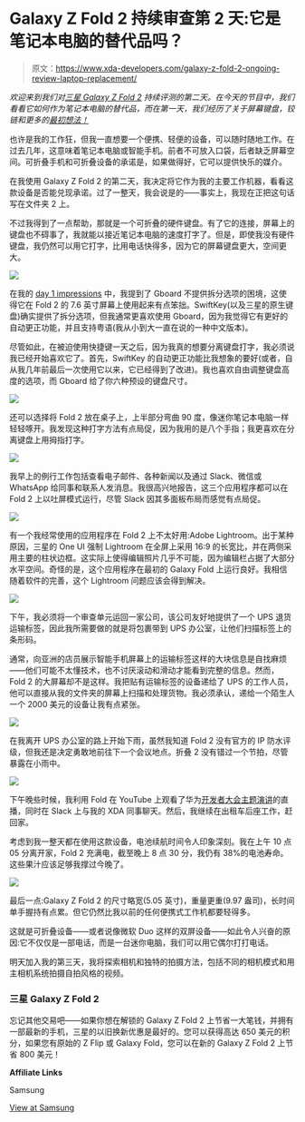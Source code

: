 # Galaxy Z Fold 2 持续审查第 2 天:它是笔记本电脑的替代品吗？

> 原文：<https://www.xda-developers.com/galaxy-z-fold-2-ongoing-review-laptop-replacement/>

*欢迎来到我们对[三星 Galaxy Z Fold 2](https://www.xda-developers.com/samsung-galaxy-z-fold-2/) 持续评测的第二天。在今天的节目中，我们看看它如何作为笔记本电脑的替代品，而在第一天，我们经历了关于屏幕键盘，铰链和更多的[最初想法！](https://www.xda-developers.com/samsung-galaxy-z-fold-2-ongoing-review-day-one/)*

也许是我的工作狂，但我一直想要一个便携、轻便的设备，可以随时随地工作。在过去几年，这意味着笔记本电脑或智能手机。前者不可放入口袋，后者缺乏屏幕空间。可折叠手机和可折叠设备的承诺是，如果做得好，它可以提供快乐的媒介。

在我使用 Galaxy Z Fold 2 的第二天，我决定将它作为我的主要工作机器，看看这款设备是否能兑现承诺。过了一整天，我会说是的——事实上，我现在正把这句话写在文件夹 2 上。

不过我得到了一点帮助，那就是一个可折叠的硬件键盘。有了它的连接，屏幕上的键盘也不碍事了，我就能以接近笔记本电脑的速度打字了。但是，即使我没有硬件键盘，我仍然可以用它打字，比用电话快得多，因为它的屏幕键盘更大，空间更大。

![](img/4aa8582bc12e9374cb69c9c27a56700d.png)

在我的 [day 1 impressions](https://www.xda-developers.com/samsung-galaxy-z-fold-2-ongoing-review-day-one/) 中，我提到了 Gboard 不提供拆分选项的困境，这使得它在 Fold 2 的 7.6 英寸屏幕上使用起来有点笨拙。SwiftKey(以及三星的原生键盘)确实提供了拆分选项，但我通常更喜欢使用 Gboard，因为我觉得它有更好的自动更正功能，并且支持粤语(我从小到大一直在说的一种中文版本)。

尽管如此，在被迫使用快捷键一天之后，因为我真的想要分离键盘打字，我必须说我已经开始喜欢它了。首先，SwiftKey 的自动更正功能比我想象的要好(或者，自从我几年前最后一次使用它以来，它已经得到了改进)。我也喜欢自由调整键盘高度的选项，而 Gboard 给了你六种预设的键盘尺寸。

![](img/8c59c24e91e3cc8f1c8b03c402515d59.png)

还可以选择将 Fold 2 放在桌子上，上半部分弯曲 90 度，像迷你笔记本电脑一样轻轻啄开。我发现这种打字方法有点局促，因为我用的是八个手指；我更喜欢在分离键盘上用拇指打字。

![](img/d65e04c9247f9b6f62a3c86b3a21bf39.png)

我早上的例行工作包括查看电子邮件、各种新闻以及通过 Slack、微信或 WhatsApp 给同事和联系人发消息。我很高兴地报告，这三个应用程序都可以在 Fold 2 上以吐屏模式运行，尽管 Slack 因其多面板布局而感觉有点局促。

![](img/5d7fb1308ec9d43b8f4e0a5679bd8e2c.png)

有一个我经常使用的应用程序在 Fold 2 上不太好用:Adobe Lightroom。出于某种原因，三星的 One UI 强制 Lightroom 在全屏上采用 16:9 的长宽比，并在两侧采用主要的柱状边框。这实际上使得编辑照片几乎不可能，因为编辑栏占据了大部分水平空间。奇怪的是，这个应用程序在最初的 Galaxy Fold 上运行良好。我相信随着软件的完善，这个 Lightroom 问题应该会得到解决。

![](img/a4a54db8e60bb084ff958b895445b51c.png)

下午，我必须将一个审查单元运回一家公司，该公司友好地提供了一个 UPS 退货运输标签，因此我所需要做的就是将包裹带到 UPS 办公室，让他们扫描标签上的条形码。

通常，向亚洲的店员展示智能手机屏幕上的运输标签这样的大块信息是自找麻烦——他们可能不太懂技术，也不讨厌滚动和滑动才能看到完整的信息。然而，Fold 2 的大屏幕却不是这样。我把贴有运输标签的设备递给了 UPS 的工作人员，他可以直接从我的文件夹的屏幕上扫描和处理货物。我必须承认，递给一个陌生人一个 2000 美元的设备让我有点紧张。

![](img/1d362867a900258a9c177e1777420c8b.png)

在我离开 UPS 办公室的路上开始下雨，虽然我知道 Fold 2 没有官方的 IP 防水评级，但我还是决定勇敢地前往下一个会议地点。折叠 2 没有错过一个节拍，尽管暴露在小雨中。

![](img/124a6c092b002ae0d093728b3b34e0e8.png)

下午晚些时候，我利用 Fold 在 YouTube 上观看了华为[开发者大会主题演讲](https://www.xda-developers.com/huawei-harmony-os-smartphones-expected-beta-sdk-late-2020/)的直播，同时在 Slack 上与我的 XDA 同事聊天。然后，我继续在出租车后座工作，赶回家。

考虑到我一整天都在使用这款设备，电池续航时间令人印象深刻。我在上午 10 点 05 分离开家，Fold 2 充满电，截至晚上 8 点 30 分，我仍有 38%的电池寿命。这些果汁应该足够我撑过今晚了。

![](img/59eb7d9aeb6a619287f28cf25d679826.png)

最后一点:Galaxy Z Fold 2 的尺寸略宽(5.05 英寸)，重量更重(9.97 盎司)，长时间单手握持有点累。但它仍然比我以前的任何便携式工作机都要轻得多。

这就是可折叠设备——或者说像微软 Duo 这样的双屏设备——如此令人兴奋的原因:它不仅仅是一部电话，而是一台迷你电脑，我们可以用它偶尔打打电话。

明天加入我的第三天，我将探索相机和独特的拍摄方法，包括不同的相机模式和用主相机系统拍摄自拍风格的视频。

### 三星 Galaxy Z Fold 2

忘记其他交易吧——如果你想在解锁的 Galaxy Z Fold 2 上节省一大笔钱，并拥有一部最新的手机，三星的以旧换新优惠是最好的。您可以获得高达 650 美元的积分，如果您有原始的 Z Flip 或 Galaxy Fold，您可以在新的 Galaxy Z Fold 2 上节省 800 美元！

**Affiliate Links**

Samsung

[View at Samsung](https://shop-links.co/link/?exclusive=1&publisher_slug=xda&article_name=Galaxy+Z+Fold+2+Ongoing+Review+Day+2%3A+Is+it+a+laptop+replacement%3F&article_url=https%3A%2F%2Fwww.xda-developers.com%2Fgalaxy-z-fold-2-ongoing-review-laptop-replacement%2F&u1=UUxdaUeUpU29780&url=https%3A%2F%2Fwww.samsung.com%2Fus%2Fsmartphones%2Fgalaxy-z-fold2-5g%2Fbuy%2F)